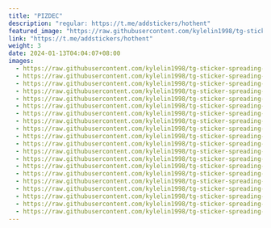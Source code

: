 ```yaml
---
title: "PIZDEC"
description: "regular: https://t.me/addstickers/hothent"
featured_image: "https://raw.githubusercontent.com/kylelin1998/tg-sticker-spreading-worldwide-images/main/img/6a7cd348-42e6-4889-9aa1-27c05354e78c.jpg"
link: "https://t.me/addstickers/hothent"
weight: 3
date: 2024-01-13T04:04:07+08:00
images:
  - https://raw.githubusercontent.com/kylelin1998/tg-sticker-spreading-worldwide-images/main/img/6a7cd348-42e6-4889-9aa1-27c05354e78c.jpg
  - https://raw.githubusercontent.com/kylelin1998/tg-sticker-spreading-worldwide-images/main/img/1608cb5e-d167-4856-bfb3-f1106f51d12d.jpg
  - https://raw.githubusercontent.com/kylelin1998/tg-sticker-spreading-worldwide-images/main/img/25a5dd3d-ca4b-4248-9754-ae7141a01c80.jpg
  - https://raw.githubusercontent.com/kylelin1998/tg-sticker-spreading-worldwide-images/main/img/88917ccc-5d91-4255-94e6-d56ad245255b.jpg
  - https://raw.githubusercontent.com/kylelin1998/tg-sticker-spreading-worldwide-images/main/img/4f509d58-645b-45f9-823f-8dedd8986a70.jpg
  - https://raw.githubusercontent.com/kylelin1998/tg-sticker-spreading-worldwide-images/main/img/5a699785-d310-40cf-877e-80ac177c17f6.jpg
  - https://raw.githubusercontent.com/kylelin1998/tg-sticker-spreading-worldwide-images/main/img/bb5b022b-22f0-462d-92f1-4b11e2d05cd4.jpg
  - https://raw.githubusercontent.com/kylelin1998/tg-sticker-spreading-worldwide-images/main/img/eb628e03-3f42-4916-92d7-4a7a0f62fa88.jpg
  - https://raw.githubusercontent.com/kylelin1998/tg-sticker-spreading-worldwide-images/main/img/3830b928-51a3-46e2-a74c-2fd95c9f62d8.jpg
  - https://raw.githubusercontent.com/kylelin1998/tg-sticker-spreading-worldwide-images/main/img/23719b36-7cae-4b00-b389-daa57449aef9.jpg
  - https://raw.githubusercontent.com/kylelin1998/tg-sticker-spreading-worldwide-images/main/img/2aaa958d-9353-4949-a357-243e44e9afbc.jpg
  - https://raw.githubusercontent.com/kylelin1998/tg-sticker-spreading-worldwide-images/main/img/3362f6ba-4930-4cb0-9e45-ec90d3b263bb.jpg
  - https://raw.githubusercontent.com/kylelin1998/tg-sticker-spreading-worldwide-images/main/img/39aae454-b81b-486d-973d-e6420e574a03.jpg
  - https://raw.githubusercontent.com/kylelin1998/tg-sticker-spreading-worldwide-images/main/img/ff283967-d2c8-4d32-b293-ea34fd3837dc.jpg
  - https://raw.githubusercontent.com/kylelin1998/tg-sticker-spreading-worldwide-images/main/img/498728da-f885-4efc-ab75-8960c71eb4bc.jpg
  - https://raw.githubusercontent.com/kylelin1998/tg-sticker-spreading-worldwide-images/main/img/8ef23c37-a74d-476e-8659-fc5f31d6511b.jpg
  - https://raw.githubusercontent.com/kylelin1998/tg-sticker-spreading-worldwide-images/main/img/76b465ca-9431-4cce-9fe5-3a6448f14c91.jpg
  - https://raw.githubusercontent.com/kylelin1998/tg-sticker-spreading-worldwide-images/main/img/2ce2aa9a-3971-4e1d-bced-75f9cdefb232.jpg
  - https://raw.githubusercontent.com/kylelin1998/tg-sticker-spreading-worldwide-images/main/img/7f21758c-09d2-4fc9-8769-729fc277575d.jpg
  - https://raw.githubusercontent.com/kylelin1998/tg-sticker-spreading-worldwide-images/main/img/70454f88-cf31-4013-ae02-3a0eb09f422f.jpg
---
```

